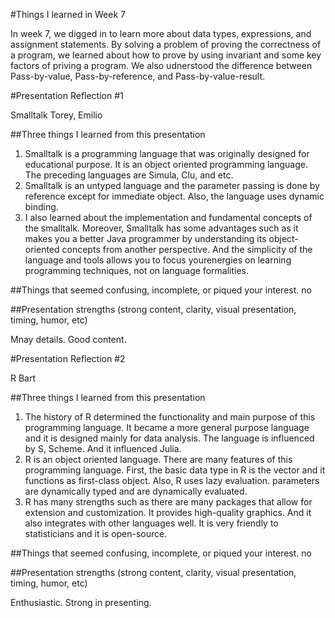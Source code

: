 #Things I learned in Week 7

In week 7, we digged in to learn more about data types, expressions, and assignment statements. By solving a problem of proving the correctness of a program, we learned about how to prove by using invariant and some key factors of priving a program. We also udnerstood the difference between Pass-by-value, Pass-by-reference, and Pass-by-value-result. 



#Presentation Reflection #1

Smalltalk
Torey, Emilio

##Three things I learned from this presentation
1. Smalltalk is a programming language that was originally designed for educational purpose. It is an object oriented programming language. The preceding languages are Simula, Clu, and etc.
1. Smalltalk is an untyped language and the parameter passing is done by reference except for immediate object. Also, the language uses dynamic binding.
1. I also learned about the implementation and fundamental concepts of the smalltalk. Moreover, Smalltalk has some advantages such as it makes you a better Java programmer by understanding its object-oriented concepts from another perspective. And the simplicity of the language and tools allows you to focus yourenergies on learning programming techniques, not on language formalities.

##Things that seemed confusing, incomplete, or piqued your interest.
no

##Presentation strengths (strong content, clarity, visual presentation, timing, humor, etc)

Mnay details. Good content.


#Presentation Reflection #2

R
Bart

##Three things I learned from this presentation
1. The history of R determined the functionality and main purpose of this programming language. It became a more general purpose language and it is designed mainly for data analysis. The language is influenced by S, Scheme. And it influenced Julia.
1. R is an object oriented language. There are many features of this programming language. First, the basic data type in R is the vector and it functions as first-class object. Also, R uses lazy evaluation. parameters are dynamically typed and are dynamically evaluated.
1. R has many strengths such as there are many packages that allow for extension and customization. It provides high-quality graphics. And it also integrates with other languages well. It is very friendly to statisticians and it is open-source.

##Things that seemed confusing, incomplete, or piqued your interest.
no

##Presentation strengths (strong content, clarity, visual presentation, timing, humor, etc)

Enthusiastic. Strong in presenting.